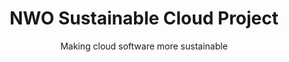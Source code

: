 ---
title: "NWO Sustainable Cloud Project"
subtitle: "Making cloud software more sustainable"
website_url: "https://www.nwo.nl/en/news/seventeen-innovative-research-projects-launched-through-open-competition-domain-science-m-1"
image: "images/news/NWO_Fundings_2022.png"
promoted: true
weight: 1
---
